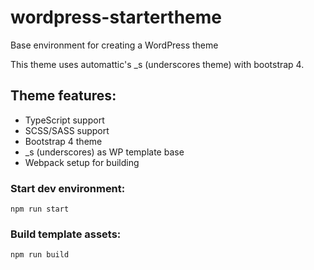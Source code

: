 # wordpress-startertheme
Base environment for creating a WordPress theme

This theme uses automattic's _s (underscores theme) with bootstrap 4.

## Theme features:
- TypeScript support
- SCSS/SASS support
- Bootstrap 4 theme
- _s (underscores) as WP template base
- Webpack setup for building

### Start dev environment:
```console
npm run start
```

### Build template assets:
```console
npm run build
```